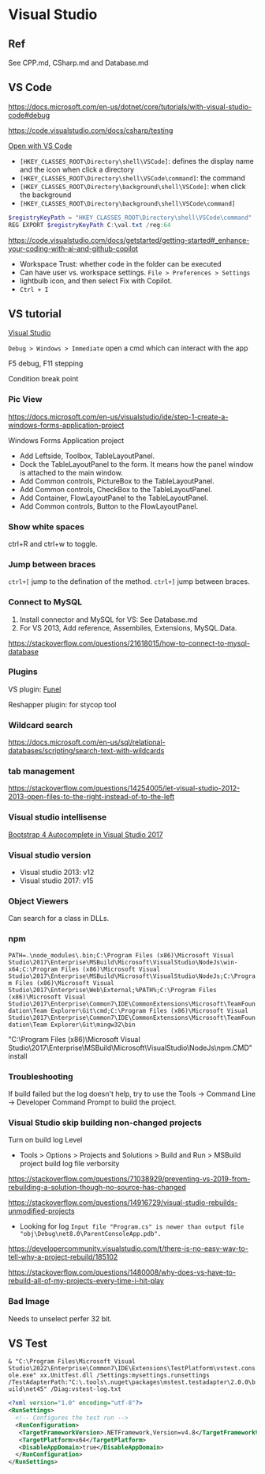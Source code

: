 # Visual Studio

## Ref

See CPP.md, CSharp.md and Database.md

## VS Code

<https://docs.microsoft.com/en-us/dotnet/core/tutorials/with-visual-studio-code#debug>

<https://code.visualstudio.com/docs/csharp/testing>

[Open with VS Code](https://stackoverflow.com/questions/64461301/open-folder-in-vs-code-from-windows-explorer)

- `[HKEY_CLASSES_ROOT\Directory\shell\VSCode]`: defines the display name and the icon when click a directory
- `[HKEY_CLASSES_ROOT\Directory\shell\VSCode\command]`: the command
- `[HKEY_CLASSES_ROOT\Directory\background\shell\VSCode]`: when click the background
- `[HKEY_CLASSES_ROOT\Directory\background\shell\VSCode\command]`

```Powershell
$registryKeyPath = "HKEY_CLASSES_ROOT\Directory\shell\VSCode\command"
REG EXPORT $registryKeyPath C:\val.txt /reg:64
```

<https://code.visualstudio.com/docs/getstarted/getting-started#_enhance-your-coding-with-ai-and-github-copilot>

- Workspace Trust: whether code in the folder can be executed
- Can have user vs. workspace settings. `File > Preferences > Settings`
- lightbulb icon, and then select Fix with Copilot.
- `Ctrl + I`

## VS tutorial

[Visual Studio](https://docs.microsoft.com/en-us/dotnet/articles/csharp/getting-started/with-visual-studio)

`Debug > Windows > Immediate` open a cmd which can interact with the app

F5 debug, F11 stepping

Condition break point

### Pic View

<https://docs.microsoft.com/en-us/visualstudio/ide/step-1-create-a-windows-forms-application-project>

Windows Forms Application project

- Add Leftside, Toolbox, TableLayoutPanel.
- Dock the TableLayoutPanel to the form. It means how the panel window is attached to the main window.
- Add Common controls, PictureBox to the TableLayoutPanel.
- Add Common controls, CheckBox to the TableLayoutPanel.
- Add Container, FlowLayoutPanel to the TableLayoutPanel.
- Add Common controls, Button to the FlowLayoutPanel.

### Show white spaces

ctrl+R and ctrl+w to toggle.

### Jump between braces

`ctrl+[` jump to the defination of the method. `ctrl+]` jump between braces.

### Connect to MySQL

1. Install connector and MySQL for VS: See Database.md
2. For VS 2013, Add reference, Assembiles, Extensions, MySQL.Data.

<https://stackoverflow.com/questions/21618015/how-to-connect-to-mysql-database>

### Plugins

VS plugin: [Funel](https://marketplace.visualstudio.com/items?itemName=DimitriDering.Funnel)

Reshapper plugin: for stycop tool

### Wildcard search

<https://docs.microsoft.com/en-us/sql/relational-databases/scripting/search-text-with-wildcards>

### tab management

<https://stackoverflow.com/questions/14254005/let-visual-studio-2012-2013-open-files-to-the-right-instead-of-to-the-left>

### Visual studio intellisense

[Bootstrap 4 Autocomplete in Visual Studio 2017](https://stackoverflow.com/questions/48629436/bootstrap-4-autocomplete-in-visual-studio-2017)

### Visual studio version

- Visual studio 2013: v12
- Visual studio 2017: v15

### Object Viewers

Can search for a class in DLLs.

### npm

`PATH=.\node_modules\.bin;C:\Program Files (x86)\Microsoft Visual Studio\2017\Enterprise\MSBuild\Microsoft\VisualStudio\NodeJs\win-x64;C:\Program Files (x86)\Microsoft Visual Studio\2017\Enterprise\MSBuild\Microsoft\VisualStudio\NodeJs;C:\Program Files (x86)\Microsoft Visual Studio\2017\Enterprise\Web\External;%PATH%;C:\Program Files (x86)\Microsoft Visual Studio\2017\Enterprise\Common7\IDE\CommonExtensions\Microsoft\TeamFoundation\Team Explorer\Git\cmd;C:\Program Files (x86)\Microsoft Visual Studio\2017\Enterprise\Common7\IDE\CommonExtensions\Microsoft\TeamFoundation\Team Explorer\Git\mingw32\bin`

"C:\Program Files (x86)\Microsoft Visual Studio\2017\Enterprise\MSBuild\Microsoft\VisualStudio\NodeJs\npm.CMD" install

### Troubleshooting

If build failed but the log doesn't help, try to use the Tools -> Command Line -> Developer Command Prompt to build the project.

### Visual Studio skip building non-changed projects

Turn on build log Level

- Tools > Options > Projects and Solutions > Build and Run > MSBuild project build log file verborsity

<https://stackoverflow.com/questions/71038929/preventing-vs-2019-from-rebuilding-a-solution-though-no-source-has-changed>

<https://stackoverflow.com/questions/14916729/visual-studio-rebuilds-unmodified-projects>

- Looking for log `Input file "Program.cs" is newer than output file "obj\Debug\net8.0\ParentConsoleApp.pdb".`

<https://developercommunity.visualstudio.com/t/there-is-no-easy-way-to-tell-why-a-project-rebuild/185102>

<https://stackoverflow.com/questions/1480008/why-does-vs-have-to-rebuild-all-of-my-projects-every-time-i-hit-play>

### Bad Image

Needs to unselect perfer 32 bit.

## VS Test

`& "C:\Program Files\Microsoft Visual Studio\2022\Enterprise\Common7\IDE\Extensions\TestPlatform\vstest.console.exe" xx.UnitTest.dll /Settings:mysettings.runsettings /TestAdapterPath:"C:\.tools\.nuget\packages\mstest.testadapter\2.0.0\build\net45" /Diag:vstest-log.txt`

```xml
<?xml version="1.0" encoding="utf-8"?>
<RunSettings>
  <!-- Configures the test run -->
  <RunConfiguration>
   <TargetFrameworkVersion>.NETFramework,Version=v4.8</TargetFrameworkVersion>
   <TargetPlatform>x64</TargetPlatform>
   <DisableAppDomain>true</DisableAppDomain>
  </RunConfiguration>
</RunSettings>
```
